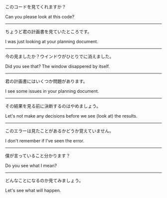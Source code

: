このコードを見てくれますか？

Can you please look at this code?

---

ちょうど君の計画書を見ていたところです。

I was just looking at your planning document.

---

今の見ましたか？ウインドウがひとりでに消えました。

Did you see that? The window disappered by itself.

---

君の計画書にはいくつか問題があります。

I see some issues in your planning document.

---

その結果を見る前に決断するのはやめましょう。

Let's not make any decisions before we see (look at) the results.

---

このエラーは見たことがあるかどうか覚えていません。

I don't remember if I've seen the error.

---

僕が言っていること分かります？

Do you see what I mean?

---

どんなことになるのか見てみましょう。

Let's see what will happen.
